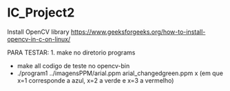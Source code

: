 # IC_Project2
Install OpenCV library
https://www.geeksforgeeks.org/how-to-install-opencv-in-c-on-linux/


PARA TESTAR:
1. 
make no diretorio programs
-   make all
codigo de teste no opencv-bin
-   ./program1 ../imagensPPM/arial.ppm arial_changedgreen.ppm x (em que x=1 corresponde a azul, x=2 a verde e x=3 a vermelho)


